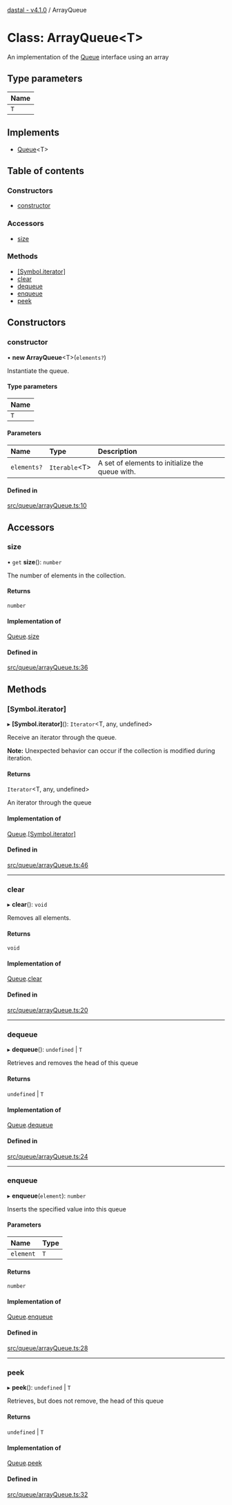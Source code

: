 [dastal - v4.1.0](../README.md) / ArrayQueue

# Class: ArrayQueue<T\>

An implementation of the [Queue](../interfaces/queue.md) interface using an array

## Type parameters

| Name |
| :------ |
| `T` |

## Implements

- [Queue](../interfaces/queue.md)<T\>

## Table of contents

### Constructors

- [constructor](arrayqueue.md#constructor)

### Accessors

- [size](arrayqueue.md#size)

### Methods

- [[Symbol.iterator]](arrayqueue.md#[symbol.iterator])
- [clear](arrayqueue.md#clear)
- [dequeue](arrayqueue.md#dequeue)
- [enqueue](arrayqueue.md#enqueue)
- [peek](arrayqueue.md#peek)

## Constructors

### constructor

• **new ArrayQueue**<T\>(`elements?`)

Instantiate the queue.

#### Type parameters

| Name |
| :------ |
| `T` |

#### Parameters

| Name | Type | Description |
| :------ | :------ | :------ |
| `elements?` | `Iterable`<T\> | A set of elements to initialize the queue with. |

#### Defined in

[src/queue/arrayQueue.ts:10](https://github.com/havelessbemore/dastal/blob/d5a812e/src/queue/arrayQueue.ts#L10)

## Accessors

### size

• `get` **size**(): `number`

The number of elements in the collection.

#### Returns

`number`

#### Implementation of

[Queue](../interfaces/queue.md).[size](../interfaces/queue.md#size)

#### Defined in

[src/queue/arrayQueue.ts:36](https://github.com/havelessbemore/dastal/blob/d5a812e/src/queue/arrayQueue.ts#L36)

## Methods

### [Symbol.iterator]

▸ **[Symbol.iterator]**(): `Iterator`<T, any, undefined\>

Receive an iterator through the queue.

**Note:** Unexpected behavior can occur if the collection is modified during iteration.

#### Returns

`Iterator`<T, any, undefined\>

An iterator through the queue

#### Implementation of

[Queue](../interfaces/queue.md).[[Symbol.iterator]](../interfaces/queue.md#[symbol.iterator])

#### Defined in

[src/queue/arrayQueue.ts:46](https://github.com/havelessbemore/dastal/blob/d5a812e/src/queue/arrayQueue.ts#L46)

___

### clear

▸ **clear**(): `void`

Removes all elements.

#### Returns

`void`

#### Implementation of

[Queue](../interfaces/queue.md).[clear](../interfaces/queue.md#clear)

#### Defined in

[src/queue/arrayQueue.ts:20](https://github.com/havelessbemore/dastal/blob/d5a812e/src/queue/arrayQueue.ts#L20)

___

### dequeue

▸ **dequeue**(): `undefined` \| `T`

Retrieves and removes the head of this queue

#### Returns

`undefined` \| `T`

#### Implementation of

[Queue](../interfaces/queue.md).[dequeue](../interfaces/queue.md#dequeue)

#### Defined in

[src/queue/arrayQueue.ts:24](https://github.com/havelessbemore/dastal/blob/d5a812e/src/queue/arrayQueue.ts#L24)

___

### enqueue

▸ **enqueue**(`element`): `number`

Inserts the specified value into this queue

#### Parameters

| Name | Type |
| :------ | :------ |
| `element` | `T` |

#### Returns

`number`

#### Implementation of

[Queue](../interfaces/queue.md).[enqueue](../interfaces/queue.md#enqueue)

#### Defined in

[src/queue/arrayQueue.ts:28](https://github.com/havelessbemore/dastal/blob/d5a812e/src/queue/arrayQueue.ts#L28)

___

### peek

▸ **peek**(): `undefined` \| `T`

Retrieves, but does not remove, the head of this queue

#### Returns

`undefined` \| `T`

#### Implementation of

[Queue](../interfaces/queue.md).[peek](../interfaces/queue.md#peek)

#### Defined in

[src/queue/arrayQueue.ts:32](https://github.com/havelessbemore/dastal/blob/d5a812e/src/queue/arrayQueue.ts#L32)
